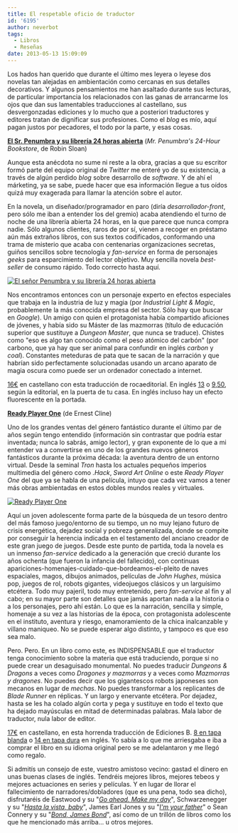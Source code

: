 ```yaml
---
title: El respetable oficio de traductor
id: '6195'
author: neverbot
tags:
  - Libros
  - Reseñas
date: 2013-05-13 15:09:09
---
```


Los hados han querido que durante el último mes leyera o leyese dos novelas tan alejadas en ambientación como cercanas en sus detalles decorativos. Y algunos pensamientos me han asaltado durante sus lecturas, de particular importancia los relacionados con las ganas de arrancarme los ojos que dan sus lamentables traducciones al castellano, sus desvergonzadas ediciones y lo mucho que a posteriori traductores y editores tratan de dignificar sus profesiones. Como el _blog_ es mío, aquí pagan justos por pecadores, el todo por la parte, y esas cosas.

[**El Sr. Penumbra y su librería 24 horas abierta**](http://en.wikipedia.org/wiki/Mr._Penumbra%E2%80%99s_24-Hour_Bookstore) (_Mr. Penumbra's 24-Hour Bookstore_, de Robin Sloan)

Aunque esta anécdota no sume ni reste a la obra, gracias a que su escritor formó parte del equipo original de _Twitter_ me enteré yo de su existencia, a través de algún perdido _blog_ sobre desarrollo de _software_. Y de ahí el márketing, ya se sabe, puede hacer que esa información llegue a tus oídos quizá muy exagerada para llamar la atención sobre el autor.

En la novela, un diseñador/programador en paro (diría _desarrollador-front_, pero sólo me iban a entender los del gremio) acaba atendiendo el turno de noche de una librería abierta 24 horas, en la que parece que nunca compra nadie. Sólo algunos clientes, raros de por sí, vienen a recoger en préstamo aún más extraños libros, con sus textos codificados, conformando una trama de misterio que acaba con centenarias organizaciones secretas, guiños sencillos sobre tecnología y _fan-service_ en forma de personajes _geeks_ para esparcimiento del lector objetivo. Muy sencilla novela _best-seller_ de consumo rápido. Todo correcto hasta aquí.

[![El señor Penumbra y su librería 24 horas abierta](./sr-penumbra-libreria.jpg)](http://localhost:8000/wp-content/uploads/2013/05/sr-penumbra-libreria.jpg)

Nos encontramos entonces con un personaje experto en efectos especiales que trabaja en la industria de luz y magia (por _Industrial Light & Magic_, probablemente la más conocida empresa del sector. Sólo hay que buscar en _Google_). Un amigo con quien el protagonista había compartido aficiones de jóvenes, y había sido su Máster de las mazmorras (título de educación superior que sustituye a _Dungeon Master_, que nunca se traduce). Chistes como "eso es algo tan conocido como el peso atómico del carbón" (por carbono, que ya hay que ser animal para confundir en inglés _carbon_ y _coal_). Constantes meteduras de pata que te sacan de la narración y que habrían sido perfectamente solucionadas usando un arcano aparato de magia oscura como puede ser un ordenador conectado a internet.

[16€](http://www.bookdepository.co.uk/El-Sr-Penumbra-y-Su-Librer-24-Horas-Abierta-Robin-Sloan/9788499185880) en castellano con esta traducción de rocaeditorial. En inglés [13](http://www.bookdepository.co.uk/Mr-Penumbras-24-hour-Bookstore-Robin-Sloan/9781782391197) o [9,50](http://www.bookdepository.co.uk/Mr-Penumbras-24-Hour-Bookstore-Robin-Sloan/9781250037756), según la editorial, en la puerta de tu casa. En inglés incluso hay un efecto fluorescente en la portada.

**[Ready Player One](http://en.wikipedia.org/wiki/Ready_Player_One)** (de Ernest Cline)

Uno de los grandes ventas del género fantástico durante el último par de años según tengo entendido (información sin contrastar que podría estar inventada; nunca lo sabrás, amigo lector), y gran exponente de lo que a mi entender va a convertirse en uno de los grandes nuevos géneros fantásticos durante la próxima década: la aventura dentro de un entorno virtual. Desde la seminal _Tron_ hasta los actuales pequeños imperios multimedia del género como _.Hack_, _Sword Art Online_ o este _Ready Player One_ del que ya se habla de una película, intuyo que cada vez vamos a tener más obras ambientadas en estos dobles mundos reales y virtuales.

[![Ready Player One](./Ready-Player-One.jpg)](http://localhost:8000/wp-content/uploads/2013/05/Ready-Player-One.jpg)

Aquí un joven adolescente forma parte de la búsqueda de un tesoro dentro del más famoso juego/entorno de su tiempo, un no muy lejano futuro de crisis energética, dejadez social y pobreza generalizada, donde se compite por conseguir la herencia indicada en el testamento del anciano creador de este gran juego de juegos. Desde este punto de partida, toda la novela es un inmenso _fan-service_ dedicado a la generación que creció durante los años ochenta (que fueron la infancia del fallecido), con continuas apariciones-homenajes-cuidado-que-bordeamos-el-pleito de naves espaciales, magos, dibujos animados, películas de _John Hughes_, música pop, juegos de rol, robots gigantes, videojuegos clásicos y un larguísimo etcétera. Todo muy pajeril, todo muy entretenido, pero _fan-service_ al fin y al cabo; en su mayor parte son detalles que jamás aportan nada a la historia o a los personajes, pero ahí están. Lo que es la narración, sencilla y simple, homenaje a su vez a las historias de la época, con protagonista adolescente en el instituto, aventura y riesgo, enamoramiento de la chica inalcanzable y villano maniqueo. No se puede esperar algo distinto, y tampoco es que eso sea malo.

Pero. Pero. En un libro como este, es INDISPENSABLE que el traductor tenga conocimiento sobre la materia que está traduciendo, porque si no puede crear un desaguisado monumental. No puedes traducir _Dungeons & Dragons_ a veces como _Dragones y mazmorras_ y a veces como _Mazmorras y dragones_. No puedes decir que los gigantescos robots japoneses son mecanos en lugar de _mechas_. No puedes transformar a los replicantes de _Blade Runner_ en réplicas. Y un largo y enervante etcétera. Por dejadez, hasta se les ha colado algún corta y pega y sustituye en todo el texto que ha dejado mayúsculas en mitad de determinadas palabras. Mala labor de traductor, nula labor de editor.

[17€](http://www.bookdepository.co.uk/Ready-Player-One-Ernie-Cline/9788466649179) en castellano, en esta horrenda traducción de Ediciones B. [8 en tapa blanda](http://www.bookdepository.co.uk/Ready-Player-One-Ernest-Cline/9780099560432) o [14 en tapa dura](http://www.bookdepository.co.uk/Ready-Player-One-Ernest-Cline/9780307887436) en inglés. Yo sabía a lo que me arriesgaba e iba a comprar el libro en su idioma original pero se me adelantaron y me llegó como regalo.

Si admitís un consejo de este, vuestro amistoso vecino: gastad el dinero en unas buenas clases de inglés. Tendréis mejores libros, mejores tebeos y mejores actuaciones en series y películas. Y en lugar de llorar el fallecimiento de narradores/dobladores (que es una pena, todo sea dicho), disfrutaréis de Eastwood y su "[_Go ahead. Make my day_](http://www.youtube.com/watch?v=Flt9K8vlJGE)", Schwarzenegger y su "[_Hasta la vista, baby_](http://www.youtube.com/watch?v=KGsTNugVctI)", James Earl Jones y su "[_I'm your father_](http://www.youtube.com/watch?v=A6JnGTXCkHA)" o Sean Connery y su "[_Bond, James Bond_](http://youtu.be/3nxG09xHhro?t=1m14s)", así como de un trillón de libros como los que he mencionado más arriba... u otros mejores.